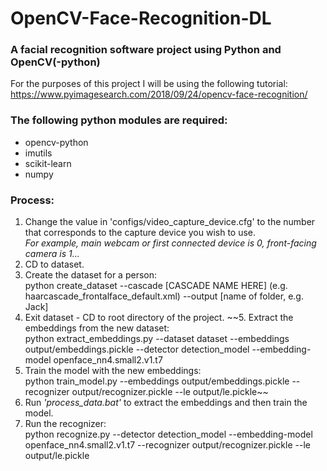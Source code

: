 # OpenCV-Face-Recognition-DL

### A facial recognition software project using Python and OpenCV(-python)

For the purposes of this project I will be using the following tutorial:
https://www.pyimagesearch.com/2018/09/24/opencv-face-recognition/

### The following python modules are required:
<ul>
<li>opencv-python</li>
<li>imutils</li>
<li>scikit-learn</li>
<li>numpy</li>
</ul>


### Process:
1. Change the value in 'configs/video_capture_device.cfg' to the number that corresponds to the capture device you wish to use.<br>
<i>For example, main webcam or first connected device is 0, front-facing camera is 1...</i>
2. CD to dataset.
3. Create the dataset for a person:<br>
    python create_dataset --cascade [CASCADE NAME HERE] (e.g. haarcascade_frontalface_default.xml) --output [name of folder, e.g. Jack]
4. Exit dataset - CD to root directory of the project.
~~5. Extract the embeddings from the new dataset:<br>
    python extract_embeddings.py --dataset dataset --embeddings output/embeddings.pickle --detector detection_model --embedding-model openface_nn4.small2.v1.t7
6. Train the model with the new embeddings:<br>
    python train_model.py --embeddings output/embeddings.pickle --recognizer output/recognizer.pickle --le output/le.pickle~~
5. Run <i>'process_data.bat'</i> to extract the embeddings and then train the model.
6. Run the recognizer: <br>
    python recognize.py --detector detection_model --embedding-model openface_nn4.small2.v1.t7 --recognizer output/recognizer.pickle --le output/le.pickle
